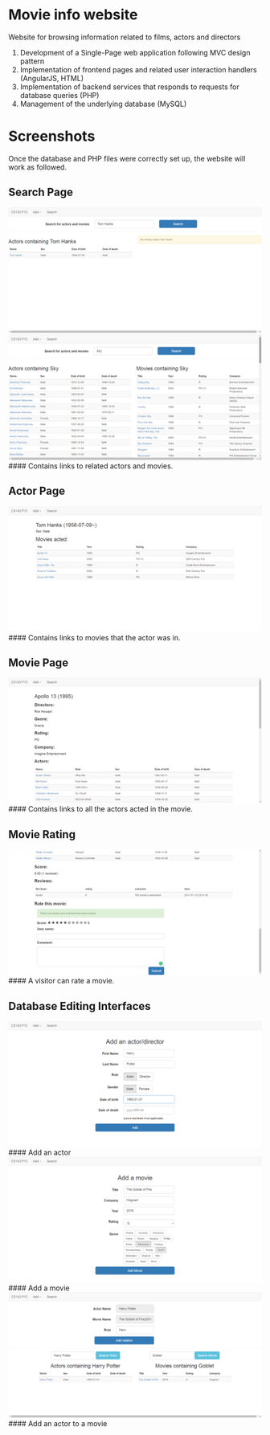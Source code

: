 # Movie info website

Website for browsing information related to films, actors and directors

1.  Development of a Single-Page web application following MVC design pattern
2.  Implementation of frontend pages and related user interaction handlers (AngularJS, HTML)
3.  Implementation of backend services that responds to requests for database queries (PHP)
4.  Management of the underlying database (MySQL)

# Screenshots

Once the database and PHP files were correctly set up, the website will work as followed.

## Search Page
<img src="Screenshots/1_Search.png"/>
<img src="Screenshots/2_Search.png"/>
#### Contains links to related actors and movies.

## Actor Page
<img src="Screenshots/3_Actor.png"/>
#### Contains links to movies that the actor was in.

## Movie Page
<img src="Screenshots/4_Movie.png"/>
#### Contains links to all the actors acted in the movie.

## Movie Rating
<img src="Screenshots/5_MovieRate.png"/>
#### A visitor can rate a movie.


## Database Editing Interfaces
<img src="Screenshots/6_Addperson.png"/>
#### Add an actor

<img src="Screenshots/7_Addmovie.png"/>
#### Add a movie

<img src="Screenshots/8_Addrelation.png"/>
#### Add an actor to a movie

